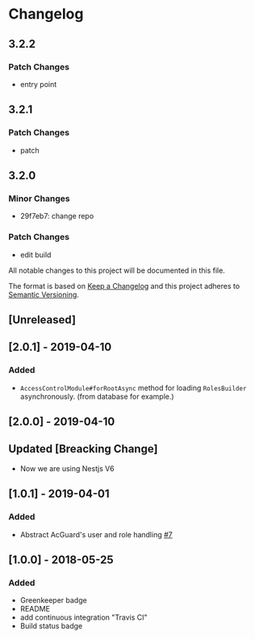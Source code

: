 # Changelog

## 3.2.2

### Patch Changes

- entry point

## 3.2.1

### Patch Changes

- patch

## 3.2.0

### Minor Changes

- 29f7eb7: change repo

### Patch Changes

- edit build

All notable changes to this project will be documented in this file.

The format is based on [Keep a Changelog](http://keepachangelog.com/en/1.0.0/)
and this project adheres to [Semantic Versioning](http://semver.org/spec/v2.0.0.html).

## [Unreleased]

## [2.0.1] - 2019-04-10

### Added

- `AccessControlModule#forRootAsync` method for loading `RolesBuilder` asynchronously. (from database for example.)

## [2.0.0] - 2019-04-10

## Updated [Breacking Change]

- Now we are using Nestjs V6

## [1.0.1] - 2019-04-01

### Added

- Abstract AcGuard's user and role handling [#7](https://github.com/nestjs-community/nest-access-control/pull/7)

## [1.0.0] - 2018-05-25

### Added

- Greenkeeper badge
- README
- add continuous integration "Travis CI"
- Build status badge
